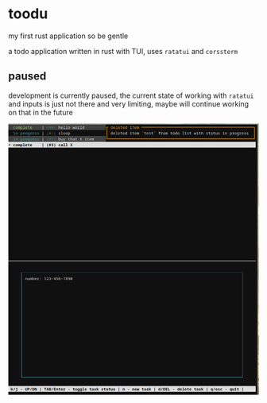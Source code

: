 # toodu
my first rust application so be gentle

a todo application written in rust with TUI, uses `ratatui` and `corssterm`


## paused 
development is currently paused, the current state of working with `ratatui` and inputs
is just not there and very limiting, maybe will continue working on that in the future

![example image](./_images/example.png)

